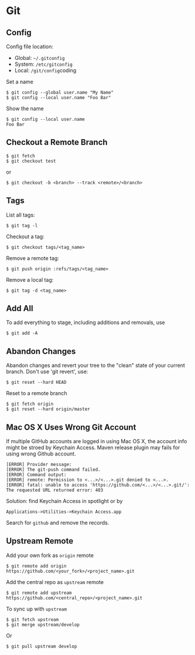 Git
===

Config
------

Config file location:

* Global: ``~/.gitconfig``
* System: ``/etc/gitconfig``
* Local: ``/git/config``coding

Set a name

    $ git config --global user.name "My Name"
    $ git config --local user.name "Foo Bar"
 
Show the name

    $ git config --local user.name
    Foo Bar

Checkout a Remote Branch
------------------------

    $ git fetch
    $ git checkout test

or 


    $ git checkout -b <branch> --track <remote>/<branch>



Tags
----

List all tags:

    $ git tag -l

Checkout a tag:

    $ git checkout tags/<tag_name>

Remove a remote tag:

    $ git push origin :refs/tags/<tag_name>

Remove a local tag:

    $ git tag -d <tag_name>

Add All
-------

To add everything to stage, including additions and removals, use 

    $ git add -A


Abandon Changes
---------------

Abandon changes and revert your tree to the "clean" state of your current branch. Don't use 'git revert', use:

    $ git reset --hard HEAD 

Reset to a remote branch

    $ git fetch origin
    $ git reset --hard origin/master

Mac OS X Uses Wrong Git Account
-------------------------------

If multiple GitHub accounts are logged in using Mac OS X, the account info might be stroed by Keychain Access. Maven release plugin may fails for using wrong Github account.

    [ERROR] Provider message:
    [ERROR] The git-push command failed.
    [ERROR] Command output:
    [ERROR] remote: Permission to <...>/<...>.git denied to <...>.
    [ERROR] fatal: unable to access 'https://github.com/<...>/<...>.git/': The requested URL returned error: 403

Solution: find Keychain Access in spotlight or by

    Applications->Utilities->Keychain Access.app

Search for ``github`` and remove the records. 

Upstream Remote
---------------------

Add your own fork as ``origin`` remote

    $ git remote add origin https://github.com/<your_fork>/<project_name>.git
    
Add the central repo as ``upstream`` remote

    $ git remote add upstream https://github.com/<central_repo>/<project_name>.git

To sync up with ``upstream``

    $ git fetch upstream
    $ git merge upstream/develop 

Or 
    
    $ git pull upstream develop


